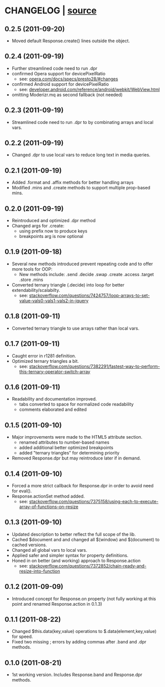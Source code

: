 # CHANGELOG | [source](https://github.com/ryanve/response.js/blob/master/response.js) 


## 0.2.5 (2011-09-20)

- Moved default Response.create() lines outside the object. 
    
## 0.2.4 (2011-09-19)

- Further streamlined code need to run .dpr 
- confirmed Opera support for devicePixelRatio 
  - see: [opera.com/docs/specs/presto28/#changes](http://opera.com/docs/specs/presto28/#changes)
- confirmed Android support for devicePixelRatio 
  - see: [developer.android.com/reference/android/webkit/WebView.html](http://developer.android.com/reference/android/webkit/WebView.html) 
- omitting Moderizr.mq as second fallback (not needed) 
    
## 0.2.3 (2011-09-19)

- Streamlined code need to run .dpr to by combinating arrays and local vars.
    
## 0.2.2 (2011-09-19)

- Changed .dpr to use local vars to reduce long text in media queries.
    
## 0.2.1 (2011-09-19)
- Added .format and .affix methods for better handling arrays
- Modified .mins and .create methods to support multiple prop-based mins.

## 0.2.0 (2011-09-19)
- Reintroduced and optimized .dpr method
- Changed args for .create:
    - using prefix now to produce keys
    - breakpoints arg is now optional

## 0.1.9 (2011-09-18)
- Several new methods introduced prevent repeating code and to offer more tools for OOP:
    - New methods include: .send .decide .swap .create .access .target .store .mins
- Converted ternary triangle (.decide) into loop for better extendability/scalabilty.
    - see: [stackoverflow.com/questions/7424757/loop-arrays-to-set-value-vals0-vals1-vals2-in-jquery](http://stackoverflow.com/questions/7424757/loop-arrays-to-set-value-vals0-vals1-vals2-in-jquery)

## 0.1.8 (2011-09-11)
- Converted ternary triangle to use arrays rather than local vars.

## 0.1.7 (2011-09-11)
- Caught error in r1281 definition.
- Optimized ternary triangles a bit.
    - see: [stackoverflow.com/questions/7382291/fastest-way-to-perform-this-ternary-operator-switch-array](http://stackoverflow.com/questions/7382291/fastest-way-to-perform-this-ternary-operator-switch-array)

## 0.1.6 (2011-09-11)
- Readability and documentation improved.
    - tabs converted to space for normalized code readability
    - comments elaborated and edited

## 0.1.5 (2011-09-10)
- Major improvements were made to the HTML5 attribute section.
    - renamed attributes to number-based names
    - added additional better optimized breakpoints
    - added "ternary triangles" for determining priority
- Removed Response.dpr but may reintroduce later if in demand.

## 0.1.4 (2011-09-10)
- Forced a more strict callback for Response.dpr in order to avoid need for eval().
- Response.actionSet method added.
    - see: [stackoverflow.com/questions/7375158/using-each-to-execute-array-of-functions-on-resize](http://stackoverflow.com/questions/7375158/using-each-to-execute-array-of-functions-on-resize)

## 0.1.3 (2011-09-10)
- Updated description to better reflect the full scope of the lib.
- Cached $document and and changed all $(window) and $(document) to cached versions.
- Changed all global vars to local vars.
- Applied safer and simpler syntax for property definitions.
- Honed in on better (and working) approach to Response.action
    - see: [stackoverflow.com/questions/7372852/chain-ready-and-resize-into-function](http://stackoverflow.com/questions/7372852/chain-ready-and-resize-into-function)

## 0.1.2 (2011-09-09)
- Introduced concept for Response.on property (not fully working at this point and renamed Response.action in 0.1.3)

## 0.1.1 (2011-08-22)
- Changed $this.data(key,value) operations to $.data(element,key,value) for speed.
- Fixed two missing ; errors by adding commas after .band and .dpr methods.

## 0.1.0 (2011-08-21)
- 1st working version. Includes Response.band and Response.dpr methods.